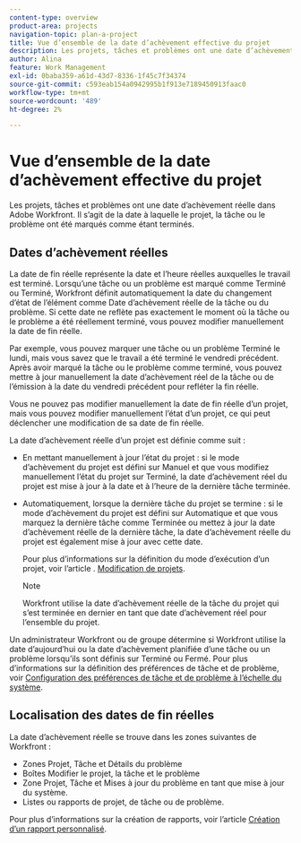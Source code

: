 ```yaml
---
content-type: overview
product-area: projects
navigation-topic: plan-a-project
title: Vue d’ensemble de la date d’achèvement effective du projet
description: Les projets, tâches et problèmes ont une date d’achèvement réelle dans Adobe Workfront. Il s’agit de la date à laquelle le projet, la tâche ou le problème ont été marqués comme étant terminés.
author: Alina
feature: Work Management
exl-id: 0baba359-a61d-43d7-8336-1f45c7f34374
source-git-commit: c593eab154a0942995b1f913e7189450913faac0
workflow-type: tm+mt
source-wordcount: '489'
ht-degree: 2%

---
```


# Vue d’ensemble de la date d’achèvement effective du projet

Les projets, tâches et problèmes ont une date d’achèvement réelle dans Adobe Workfront. Il s’agit de la date à laquelle le projet, la tâche ou le problème ont été marqués comme étant terminés.

## Dates d’achèvement réelles

La date de fin réelle représente la date et l’heure réelles auxquelles le travail est terminé. Lorsqu’une tâche ou un problème est marqué comme Terminé ou Terminé, Workfront définit automatiquement la date du changement d’état de l’élément comme Date d’achèvement réelle de la tâche ou du problème. Si cette date ne reflète pas exactement le moment où la tâche ou le problème a été réellement terminé, vous pouvez modifier manuellement la date de fin réelle.

Par exemple, vous pouvez marquer une tâche ou un problème Terminé le lundi, mais vous savez que le travail a été terminé le vendredi précédent. Après avoir marqué la tâche ou le problème comme terminé, vous pouvez mettre à jour manuellement la date d’achèvement réel de la tâche ou de l’émission à la date du vendredi précédent pour refléter la fin réelle.

Vous ne pouvez pas modifier manuellement la date de fin réelle d’un projet, mais vous pouvez modifier manuellement l’état d’un projet, ce qui peut déclencher une modification de sa date de fin réelle.

La date d’achèvement réelle d’un projet est définie comme suit :

* En mettant manuellement à jour l’état du projet : si le mode d’achèvement du projet est défini sur Manuel et que vous modifiez manuellement l’état du projet sur Terminé, la date d’achèvement réel du projet est mise à jour à la date et à l’heure de la dernière tâche terminée.
* Automatiquement, lorsque la dernière tâche du projet se termine : si le mode d’achèvement du projet est défini sur Automatique et que vous marquez la dernière tâche comme Terminée ou mettez à jour la date d’achèvement réelle de la dernière tâche, la date d’achèvement réelle du projet est également mise à jour avec cette date.

  Pour plus d’informations sur la définition du mode d’exécution d’un projet, voir l’article . [Modification de projets](../../../manage-work/projects/manage-projects/edit-projects.md).

  >[!NOTE]
  >
  >Workfront utilise la date d’achèvement réelle de la tâche du projet qui s’est terminée en dernier en tant que date d’achèvement réel pour l’ensemble du projet.

Un administrateur Workfront ou de groupe détermine si Workfront utilise la date d’aujourd’hui ou la date d’achèvement planifiée d’une tâche ou un problème lorsqu’ils sont définis sur Terminé ou Fermé. Pour plus d’informations sur la définition des préférences de tâche et de problème, voir [Configuration des préférences de tâche et de problème à l’échelle du système](../../../administration-and-setup/set-up-workfront/configure-system-defaults/set-task-issue-preferences.md).

<!--this statement is confusing, not sure what it is referring to, so I am drafting this for now: The value for the Actual Completion Date is always what is considered the current date and time.-->



## Localisation des dates de fin réelles

La date d’achèvement réelle se trouve dans les zones suivantes de Workfront :

* Zones Projet, Tâche et Détails du problème
* Boîtes Modifier le projet, la tâche et le problème
* Zone Projet, Tâche et Mises à jour du problème en tant que mise à jour du système.
* Listes ou rapports de projet, de tâche ou de problème.

Pour plus d’informations sur la création de rapports, voir l’article [Création d’un rapport personnalisé](../../../reports-and-dashboards/reports/creating-and-managing-reports/create-custom-report.md).
